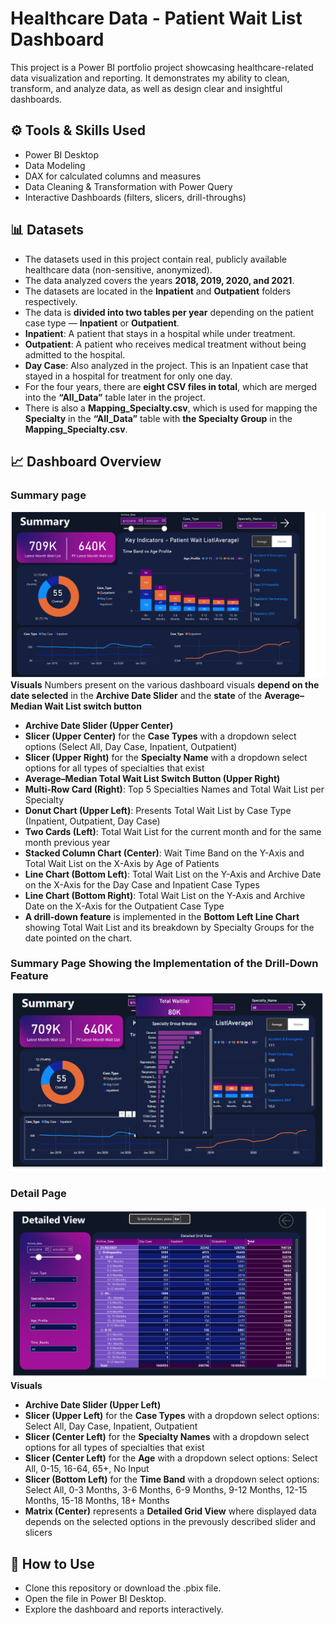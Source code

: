 # Healthcare Data - Patient Wait List Dashboard
This project is a Power BI portfolio project showcasing healthcare-related data visualization and reporting.
It demonstrates my ability to clean, transform, and analyze data, as well as design clear and insightful dashboards.

## ⚙️ Tools & Skills Used
- Power BI Desktop
- Data Modeling
- DAX for calculated columns and measures
- Data Cleaning & Transformation with Power Query
- Interactive Dashboards (filters, slicers, drill-throughs)

## 📊 Datasets
- The datasets used in this project contain real, publicly available healthcare data (non-sensitive, anonymized).
- The data analyzed covers the years **2018, 2019, 2020, and 2021**.
- The datasets are located in the **Inpatient** and **Outpatient** folders respectively.
- The data is **divided into two tables per year** depending on the patient case type — **Inpatient** or **Outpatient**.
- **Inpatient**: A patient that stays in a hospital while under treatment.
- **Outpatient**: A patient who receives medical treatment without being admitted to the hospital.
- **Day Case**: Also analyzed in the project. This is an Inpatient case that stayed in a hospital for treatment for only one day.
- For the four years, there are **eight CSV files in total**, which are merged into the **“All_Data”** table later in the project.
- There is also a **Mapping_Specialty.csv**, which is used for mapping the **Specialty** in the **“All_Data”** table with **the Specialty Group** in the **Mapping_Specialty.csv**.

## 📈 Dashboard Overview

### Summary page
![Summary](dashboard-screenshots/Summary.png)
**Visuals**
Numbers present on the various dashboard visuals **depend on the date selected** in the **Archive Date Slider** and the **state** of the **Average–Median Wait List switch button**
- **Archive Date Slider (Upper Center)**
- **Slicer (Upper Center)** for the **Case Types** with a dropdown select options (Select All, Day Case, Inpatient, Outpatient)
- **Slicer (Upper Right)** for the **Specialty Name** with a dropdown select options for all types of specialties that exist
- **Average–Median Total Wait List Switch Button (Upper Right)**
- **Multi-Row Card (Right)**: Top 5 Specialties Names and Total Wait List per Specialty
- **Donut Chart (Upper Left)**: Presents Total Wait List by Case Type (Inpatient, Outpatient, Day Case)
- **Two Cards (Left)**: Total Wait List for the current month and for the same month previous year
- **Stacked Column Chart (Center)**: Wait Time Band on the Y-Axis and Total Wait List on the X-Axis by Age of Patients
- **Line Chart (Bottom Left)**: Total Wait List on the Y-Axis and Archive Date on the X-Axis for the Day Case and Inpatient Case Types
- **Line Chart (Bottom Right)**: Total Wait List on the Y-Axis and Archive Date on the X-Axis for the Outpatient Case Type
- **A drill-down feature** is implemented in the **Bottom Left Line Chart** showing Total Wait List and its breakdown by Specialty Groups for the date pointed on the chart.
 
### Summary Page Showing the Implementation of the Drill-Down Feature
![SummaryDrillDown](dashboard-screenshots/SummaryDrillDown.png)

### Detail Page
![Detail](dashboard-screenshots/Detail.png)
**Visuals**
- **Archive Date Slider (Upper Left)**
- **Slicer (Upper Left)** for the **Case Types** with a dropdown select options: Select All, Day Case, Inpatient, Outpatient
- **Slicer (Center Left)** for the **Specialty Names** with a dropdown select options for all types of specialties that exist
- **Slicer (Center Left)** for the **Age** with a dropdown select options: Select All, 0-15, 16-64, 65+, No Input
- **Slicer (Bottom Left)** for the **Time Band** with a dropdown select options: Select All, 0-3 Months, 3-6 Months, 6-9 Months, 9-12 Months, 12-15 Months, 15-18 Months, 18+ Months
- **Matrix (Center)** represents a **Detailed Grid View** where displayed data depends on the selected options in the prevously described slider and slicers

## 🚀 How to Use
- Clone this repository or download the .pbix file.
- Open the file in Power BI Desktop.
- Explore the dashboard and reports interactively.

